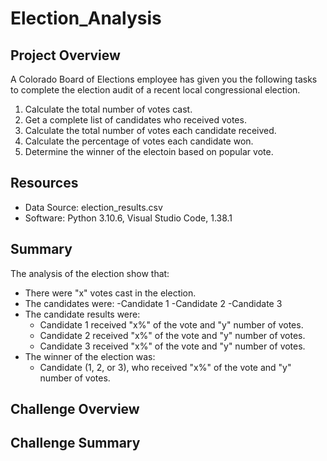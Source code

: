 # Election_Analysis

## Project Overview
A Colorado Board of Elections employee has given you the following tasks to complete the election audit of a recent local
congressional election.

1. Calculate the total number of votes cast.
2. Get a complete list of candidates who received votes.
3. Calculate the total number of votes each candidate received.
4. Calculate the percentage of votes each candidate won.
5. Determine the winner of the electoin based on popular vote.

## Resources
- Data Source: election_results.csv
- Software: Python 3.10.6, Visual Studio Code, 1.38.1

## Summary
The analysis of the election show that:
- There were "x" votes cast in the election.
- The candidates were:
    -Candidate 1
    -Candidate 2
    -Candidate 3
- The candidate results were:
    - Candidate 1 received "x%" of the vote and "y" number of votes.
    - Candidate 2 received "x%" of the vote and "y" number of votes.
    - Candidate 3 received "x%" of the vote and "y" number of votes.
- The winner of the election was:
    - Candidate (1, 2, or 3), who received "x%" of the vote and "y" number of votes.
    
## Challenge Overview

## Challenge Summary
